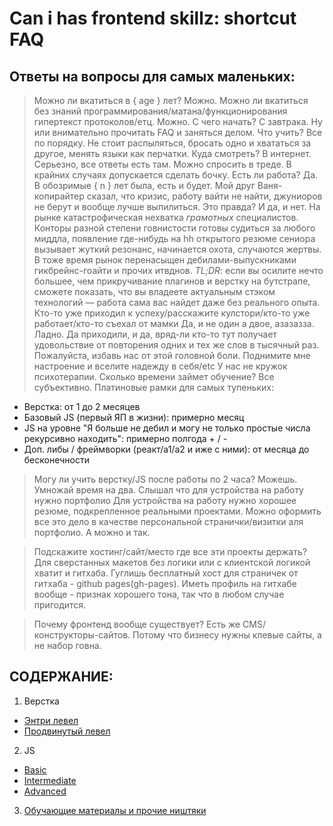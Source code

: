 # Can i has frontend skillz: shortcut FAQ

## Ответы на вопросы для самых маленьких:

> Можно ли вкатиться в { age } лет?
Можно.
> Можно ли вкатиться без знаний программирования/матана/функционирования гипертекст протоколов/етц. 
Можно.
> С чего начать?
С завтрака. Ну или внимательно прочитать FAQ и заняться делом.
> Что учить? 
Все по порядку. Не стоит распыляться, бросать одно и хвататься за другое, менять языки как перчатки.
> Куда смотреть?
В интернет. Серьезно, все ответы есть там. Можно спросить в треде. В крайних случаях допускается сделать бочку.
> Есть ли работа?
Да. В обозримые { n } лет была, есть и будет.
> Мой друг Ваня-копирайтер сказал, что кризис, работу вайти не найти, джуниоров не берут и вообще лучше выпилиться. Это правда?
И да, и нет. На рынке катастрофическая нехватка *грамотных* специалистов. Конторы разной степени говнистости готовы судиться за любого миддла, появление где-нибудь на hh открытого резюме сениора вызывает жуткий резонанс, начинается охота, случаются жертвы. В тоже время рынок перенасыщен дебилами-выпускниками гикбрейнс-гоайти и прочих итвднов. 
_TL;DR_: если вы осилите нечто большее, чем прикручивание плагинов и верстку на бутстрапе, сможете показать, что вы владеете актуальным стэком технологий — работа сама вас найдет даже без реального опыта.
> Кто-то уже приходил к успеху/расскажите кулстори/кто-то уже работает/кто-то съехал от мамки
Да, и не один а двое, азазазза.
Ладно. Да приходили, и да, вряд-ли кто-то тут получает удовольствие от повторения одних и тех же слов в тысячный раз. Пожалуйста, избавь нас от этой головной боли. 
> Поднимите мне настроение и вселите надежду в себя/etc
У нас не кружок психотерапии.
> Сколько времени займет обучение?
Все субъективно. Платиновые рамки для самых тупеньких:
  *  Верстка: от 1 до 2 месяцев
  *  Базовый JS (первый ЯП в жизни): примерно месяц
  *  JS на уровне "Я больше не дебил и могу не только простые числа рекурсивно находить": примерно полгода + / -
  *  Доп. либы / фреймворки (реакт/а1/а2 и иже с ними): от месяца до бесконечности
> Могу ли учить верстку/JS после работы по 2 часа?
Можешь. Умножай время на два.
> Слышал что для устройства на работу нужно портфолио
Для устройства на работу нужно хорошее резюме, подкрепленное реальными проектами. Можно оформить все это дело в качестве персональной странички/визитки аля портфолио. А можно и так.

> Подскажите хостинг/сайт/место где все эти проекты держать?
Для сверстанных макетов без логики или с клиентской логикой хватит и гитхаба. Гуглишь бесплатный хост для страничек от гитхаба - github pages(gh-pages). Иметь профиль на гитхабе вообще - признак хорошего тона, так что в любом случае пригодится.

> Почему фронтенд вообще существует? Есть же CMS/конструкторы-сайтов. 
Потому что бизнесу нужны клевые сайты, а не набор говна.

## СОДЕРЖАНИЕ: 

1. Верстка
  * [Энтри левел](https://github.com/acilsd/wrk-fet/blob/master/markup-1/README.md)
  * [Продвинутый левел](https://github.com/acilsd/wrk-fet/blob/master/markup-2/README.md)
  
2. JS
  * [Basic](https://github.com/acilsd/wrk-fet/blob/master/js-1/README.md)
  * [Intermediate](https://github.com/acilsd/wrk-fet/blob/master/js-2/README.md)
  * [Advanced](https://github.com/acilsd/wrk-fet/blob/master/js-3/README.md)
  
3. [Обучающие материалы и прочие ништяки](https://github.com/acilsd/wrk-fet/blob/master/nishtyaki/README.md)

